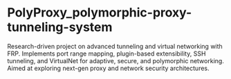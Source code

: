 # PolyProxy_polymorphic-proxy-tunneling-system
Research-driven project on advanced tunneling and virtual networking with FRP. Implements port range mapping, plugin-based extensibility, SSH tunneling, and VirtualNet for adaptive, secure, and polymorphic networking. Aimed at exploring next-gen proxy and network security architectures.
